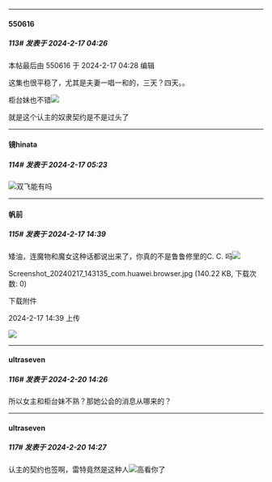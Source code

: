 
*****

####  550616  
##### 113#       发表于 2024-2-17 04:26

 本帖最后由 550616 于 2024-2-17 04:28 编辑 

这集也很平稳了，尤其是夫妻一唱一和的，三天？四天。。

柜台妹也不错<img src="https://static.saraba1st.com/image/smiley/face2017/072.png" referrerpolicy="no-referrer">

就是这个认主的奴隶契约是不是过头了


*****

####  镜hinata  
##### 114#       发表于 2024-2-17 05:23

<img src="https://static.saraba1st.com/image/smiley/face2017/037.png" referrerpolicy="no-referrer">双飞能有吗


*****

####  帆前  
##### 115#       发表于 2024-2-17 14:39

矮油，连魔物和魔女这种话都说出来了，你真的不是鲁鲁修里的C. C. 吗<img src="https://static.saraba1st.com/image/smiley/face2017/067.png" referrerpolicy="no-referrer">

Screenshot_20240217_143135_com.huawei.browser.jpg
(140.22 KB, 下载次数: 0)

下载附件

2024-2-17 14:39 上传

<img src="https://img.saraba1st.com/forum/202402/17/143922drslg7x9xgj67g4y.jpg" referrerpolicy="no-referrer">


*****

####  ultraseven  
##### 116#       发表于 2024-2-20 14:26

所以女主和柜台妹不熟？那她公会的消息从哪来的？

*****

####  ultraseven  
##### 117#       发表于 2024-2-20 14:27

认主的契约也签啊，雷特竟然是这种人<img src="https://static.saraba1st.com/image/smiley/face2017/053.png" referrerpolicy="no-referrer">高看你了

